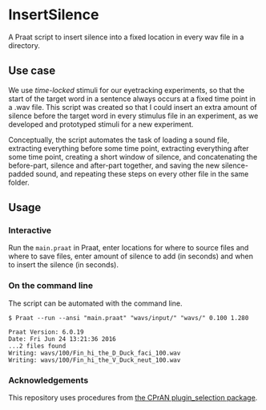 # InsertSilence

A Praat script to insert silence into a fixed location in every wav file in a 
directory.

## Use case

We use _time-locked_ stimuli for our eyetracking experiments, so that the start
of the target word in a sentence always occurs at a fixed time point in a .wav file. 
This script was created so that I could insert an extra amount of silence before
the target word in every stimulus file in an experiment, as we developed and 
prototyped stimuli for a new experiment.

Conceptually, the script automates the task of loading a sound file, extracting
everything before some time point, extracting everything after some time point,
creating a short window of silence, and concatenating the before-part, silence
and after-part together, and saving the new silence-padded sound, and repeating
these steps on every other file in the same folder.


## Usage

### Interactive

Run the `main.praat` in Praat, enter locations for where to source files and 
where to save files, enter amount of silence to add (in seconds) and when to 
insert the silence (in seconds). 

### On the command line

The script can be automated with the command line.

```
$ Praat --run --ansi "main.praat" "wavs/input/" "wavs/" 0.100 1.280

Praat Version: 6.0.19
Date: Fri Jun 24 13:21:36 2016
...2 files found
Writing: wavs/100/Fin_hi_the_D_Duck_faci_100.wav
Writing: wavs/100/Fin_hi_the_V_Duck_neut_100.wav

```


### Acknowledgements

This repository uses procedures from [the CPrAN plugin_selection package](https://gitlab.com/cpran/plugin_selection).

